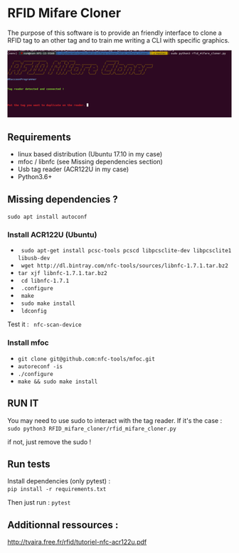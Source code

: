 # RFID Mifare Cloner

The purpose of this software is to provide an friendly interface to clone a RFID tag to an other tag and to train me 
writing a CLI with specific graphics.

![Alt text](rfid_cloner.png?raw=true "Title")


## Requirements

- linux based distribution (Ubuntu 17.10 in my case)
- mfoc / libnfc (see Missing dependencies section)
- Usb tag reader (ACR122U in my case) 
- Python3.6+

## Missing dependencies ? 
`sudo apt install autoconf`

###  Install ACR122U (Ubuntu)
- ` sudo apt-get install pcsc-tools pcscd libpcsclite-dev libpcsclite1 libusb-dev`  
- ` wget http://dl.bintray.com/nfc-tools/sources/libnfc-1.7.1.tar.bz2`  
- ` tar xjf libnfc-1.7.1.tar.bz2 `
- ` cd libnfc-1.7.1`
- ` .configure`
- ` make`
- ` sudo make install`
- ` ldconfig`

Test it : 
` nfc-scan-device`

### Install mfoc  
- `git clone git@github.com:nfc-tools/mfoc.git`
- `autoreconf -is`
- `./configure`
- `make && sudo make install`



## RUN IT
You may need to use sudo to interact with the tag reader. If it's the case :  
`sudo python3 RFID_mifare_cloner/rfid_mifare_cloner.py`  

if not, just remove the sudo !


## Run tests

Install dependencies (only pytest) :  
`pip install -r requirements.txt`  

Then just run : 
`pytest`


## Additionnal ressources : 

http://tvaira.free.fr/rfid/tutoriel-nfc-acr122u.pdf
